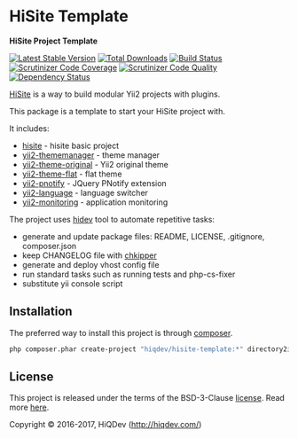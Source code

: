# HiSite Template

**HiSite Project Template**

[![Latest Stable Version](https://poser.pugx.org/hiqdev/hisite-template/v/stable)](https://packagist.org/packages/hiqdev/hisite-template)
[![Total Downloads](https://poser.pugx.org/hiqdev/hisite-template/downloads)](https://packagist.org/packages/hiqdev/hisite-template)
[![Build Status](https://img.shields.io/travis/hiqdev/hisite-template.svg)](https://travis-ci.org/hiqdev/hisite-template)
[![Scrutinizer Code Coverage](https://img.shields.io/scrutinizer/coverage/g/hiqdev/hisite-template.svg)](https://scrutinizer-ci.com/g/hiqdev/hisite-template/)
[![Scrutinizer Code Quality](https://img.shields.io/scrutinizer/g/hiqdev/hisite-template.svg)](https://scrutinizer-ci.com/g/hiqdev/hisite-template/)
[![Dependency Status](https://www.versioneye.com/php/hiqdev:hisite-template/dev-master/badge.svg)](https://www.versioneye.com/php/hiqdev:hisite-template/dev-master)

[HiSite] is a way to build modular Yii2 projects with plugins.

This package is a template to start your HiSite project with.

It includes:

- [hisite] - hisite basic project
- [yii2-thememanager] - theme manager
- [yii2-theme-original] - Yii2 original theme
- [yii2-theme-flat] - flat theme
- [yii2-pnotify] - JQuery PNotify extension
- [yii2-language] - language switcher
- [yii2-monitoring] - application monitoring

The project uses [hidev] tool to automate repetitive tasks:

- generate and update package files: README, LICENSE, .gitignore, composer.json
- keep CHANGELOG file with [chkipper]
- generate and deploy vhost config file
- run standard tasks such as running tests and php-cs-fixer
- substitute yii console script

[hidev]:                https://hiqdev.com/packages/hidev
[hisite]:               https://hiqdev.com/packages/hisite
[yii2-thememanager]:    https://hiqdev.com/packages/yii2-thememanager
[yii2-theme-original]:  https://hiqdev.com/packages/yii2-theme-original
[yii2-theme-flat]:      https://hiqdev.com/packages/yii2-theme-flat
[yii2-pnotify]:         https://hiqdev.com/packages/yii2-thememanager
[yii2-language]:        https://hiqdev.com/packages/yii2-language
[yii2-monitoring]:      https://hiqdev.com/packages/yii2-monitoring
[chkipper]:             https://hiqdev.com/packages/chkipper

## Installation

The preferred way to install this project is through [composer](http://getcomposer.org/download/).

```sh
php composer.phar create-project "hiqdev/hisite-template:*" directory2install
```

## License

This project is released under the terms of the BSD-3-Clause [license](LICENSE).
Read more [here](http://choosealicense.com/licenses/bsd-3-clause).

Copyright © 2016-2017, HiQDev (http://hiqdev.com/)
